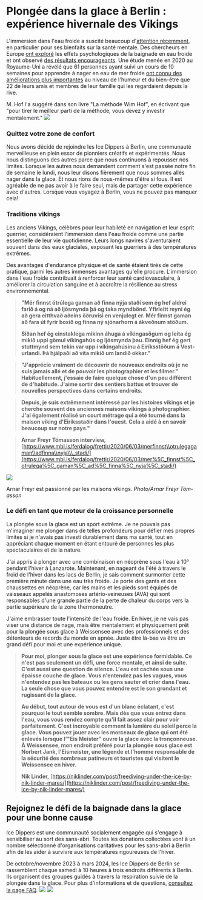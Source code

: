 # **Plongée dans la glace à Berlin : expérience hivernale des Vikings**

L'immersion dans l'eau froide a suscité beaucoup d'[attention récemment](https://www.nytimes.com/2021/01/01/style/cold-water-swimming-benefits.html), en particulier pour ses bienfaits sur la santé mentale. Des chercheurs en Europe [ont exploré](https://www.sciencedirect.com/science/article/abs/pii/S1550830720300859) les effets psychologiques de la baignade en eau froide et ont observé [des résultats encourageants](https://pubmed.ncbi.nlm.nih.gov/15253480/). Une étude menée en 2020 au Royaume-Uni a révélé que 61 personnes ayant suivi un cours de 10 semaines pour apprendre à nager en eau de mer froide [ont connu des améliorations plus importantes](https://onlinelibrary.wiley.com/doi/10.1002/lim2.12) au niveau de l'humeur et du bien-être que 22 de leurs amis et membres de leur famille qui les regardaient depuis la rive.

M. Hof l'a suggéré dans son livre "La méthode Wim Hof", en écrivant que "pour tirer le meilleur parti de la méthode, vous devez y investir mentalement." ![](https://images.prismic.io/syntia/1cb1f458-0460-4e0b-97d5-a1e306d6b785_IMG_20231118_153346.jpg?auto=compress,format)

### **Quittez votre zone de confort**

Nous avons décidé de rejoindre les Ice Dippers à Berlin, une communauté merveilleuse en plein essor de pionniers créatifs et expérimentés. Nous nous distinguons des autres parce que nous continuons à repousser nos limites. Lorsque les autres nous demandent comment s'est passée notre fin de semaine le lundi, nous leur disons fièrement que nous sommes allés nager dans la glace. Et nous rions de nous-mêmes d'être si fous. Il est agréable de ne pas avoir à le faire seul, mais de partager cette expérience avec d'autres. Lorsque vous voyagez à Berlin, vous ne pouvez pas manquer cela!

### **Traditions vikings**

Les anciens Vikings, célèbres pour leur habileté en navigation et leur esprit guerrier, considéraient l'immersion dans l'eau froide comme une partie essentielle de leur vie quotidienne. Leurs longs navires s'aventuraient souvent dans des eaux glaciales, exposant les guerriers à des températures extrêmes.

Des avantages d'endurance physique et de santé étaient tirés de cette pratique, parmi les autres immenses avantages qu'elle procure. L'immersion dans l'eau froide contribuait à renforcer leur santé cardiovasculaire, à améliorer la circulation sanguine et à accroître la résilience au stress environnemental.

> **"Mér finnst ótrú­lega gam­an að finna nýja staði sem ég hef aldrei farið á og ná að ljós­mynda þá og taka mynd­bönd. Yf­ir­leitt reyni ég að gera eitt­hvað aðeins öðru­vísi en venju­legt er. Mér finnst gam­an að fara út fyr­ir boxið og finna ný sjón­ar­horn á ákveðnum stöðum.**
> 
> **Síðan hef ég ein­stak­lega mik­inn áhuga á vík­inga­sög­um og leita ég mikið uppi göm­ul vík­inga­hús og ljós­mynda þau. Einnig hef ég gert stutt­mynd sem tek­in var upp í vík­inga­hús­inu á Ei­ríks­stöðum á Vest­ur­landi. Þá hjálpaði að vita mikið um landið okk­ar."**

> **"J'apprécie vraiment de découvrir de nouveaux endroits où je ne suis jamais allé et de pouvoir les photographier et les filmer." Habituellement, j'essaie de faire quelque chose d'un peu différent de d'habitude. J'aime sortir des sentiers battus et trouver de nouvelles perspectives dans certains endroits.**

> **Depuis, je suis extrêmement intéressé par les histoires vikings et je cherche souvent des anciennes maisons vikings à photographier. J'ai également réalisé un court métrage qui a été tourné dans la maison viking d'Eiríksstaðir dans l'ouest. Cela a aidé à en savoir beaucoup sur notre pays."**

> **Arnar Freyr Tómasson interview,** [https://www.mbl.is/ferdalog/frettir/2020/06/03/merfinnst\\otrulegagaman\\adfinna\\nyja\\\_stadi/](https://www.mbl.is/ferdalog/frettir/2020/06/03/mer%5C_finnst%5C_otrulega%5C_gaman%5C_ad%5C_finna%5C_nyja%5C_stadi/)

![](https://images.prismic.io/syntia/58f9cd20-f291-4e56-a352-8d829349a54f_1210021.jpg?auto=compress,format)

Arn­ar Freyr est passionné par les maisons vikings. _Photo/​Arn­ar Freyr Tóm­as­son_

### **Le défi en tant que moteur de la croissance personnelle**

La plongée sous la glace est un sport extrême. Je ne pouvais pas m'imaginer me plonger dans de telles profondeurs pour défier mes propres limites si je n'avais pas investi durablement dans ma santé, tout en appréciant chaque moment en étant entouré de personnes les plus spectaculaires et de la nature.

J'ai appris à plonger avec une combinaison en néoprène sous l'eau à 10° pendant l'hiver à Lanzarote. Maintenant, en nageant de l'été à travers le froid de l'hiver dans les lacs de Berlin, je sais comment surmonter cette première minute dans une eau très froide. Je porte des gants et des chaussettes en néoprène, car les mains et les pieds sont équipés de vaisseaux appelés anastomoses artério-veineuses (AVA) qui sont responsables d'une grande partie de la perte de chaleur du corps vers la partie supérieure de la zone thermoneutre.

J'aime embrasser toute l'intensité de l'eau froide. En hiver, je ne vais pas viser une distance de nage, mais être mentalement et physiquement prêt pour la plongée sous glace à Weissensee avec des professionnels et des détenteurs de records du monde en apnée. Juste être là-bas va être un grand défi pour moi et une expérience unique.

> **Pour moi, plonger sous la glace est une expérience formidable. Ce n'est pas seulement un défi, une force mentale, et ainsi de suite. C'est aussi une question de silence. L'eau est cachée sous une épaisse couche de glace. Vous n'entendez pas les vagues, vous n'entendez pas les bateaux ou les gens sauter et crier dans l'eau. La seule chose que vous pouvez entendre est le son grondant et rugissant de la glace.**
> 
> **Au début, tout autour de vous est d'un blanc éclatant, c'est pourquoi le tout semble sombre. Mais dès que vous entrez dans l'eau, vous vous rendez compte qu'il fait assez clair pour voir parfaitement. C'est incroyable comment la lumière du soleil perce la glace. Vous pouvez jouer avec les morceaux de glace qui ont été enlevés lorsque l'"Eis Meister" ouvre la glace avec la tronçonneuse. À Weissensee, mon endroit préféré pour la plongée sous glace est Norbert Jank, l'Eismeister, une légende et l'homme responsable de la sécurité des nombreux patineurs et touristes qui visitent le Weissensee en hiver.**
> 
> **Nik Linder,** [https://niklinder.com/post/freediving-under-the-ice-by-nik-linder-mares/](https://niklinder.com/post/freediving-under-the-ice-by-nik-linder-mares/)

## **Rejoignez le défi de la baignade dans la glace pour une bonne cause**

Ice Dippers est une communauté socialement engagée qui s'engage à sensibiliser au sort des sans-abri. Toutes les donations collectées vont à un nombre sélectionné d'organisations caritatives pour les sans-abri à Berlin afin de les aider à survivre aux températures rigoureuses de l'hiver.

De octobre/novembre 2023 à mars 2024, les Ice Dippers de Berlin se rassemblent chaque samedi à 10 heures à trois endroits différents à Berlin. Ils organisent des groupes guidés à travers la respiration suivie de la plongée dans la glace. Pour plus d'informations et de questions, [consultez la page FAQ](https://icedippers.com/faq). ![](https://images.prismic.io/syntia/871cbb56-8c74-4dd1-a71b-4a9d6577ba68_20231118_105312-fotor-20231119221033.jpg?auto=compress,format) ![](https://images.prismic.io/syntia/3e5a1f14-0437-454e-ae98-2c66172e48f8_20231118_113549-fotor-20231119221344.jpg?auto=compress,format)